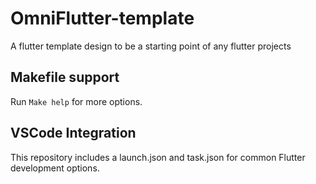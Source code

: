 # OmniFlutter-template

A flutter template design to be a starting point of any flutter projects

## Makefile support

Run `Make help` for more options.

## VSCode Integration

This repository includes a launch.json and task.json for common Flutter development options.
